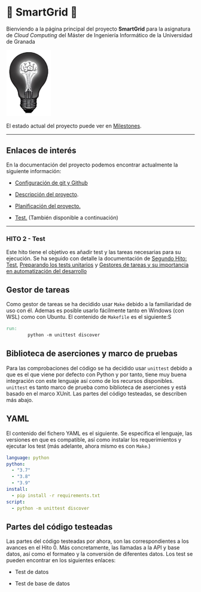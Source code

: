 # :brain: **SmartGrid** :electric_plug:

Bienviendo a la página principal del proyecto **SmartGrid** para la asignatura de *Cloud Computing* del Máster de Ingeniería Informático de la Universidad de Granada

<img title="" src="docs/img/logo.png" alt="" data-align="center" width="120">

El estado actual del proyecto puede ver en [Milestones](https://github.com/SrArtur/CC_22-23/milestones).

---

## Enlaces de interés

En la documentación del proyecto podemos encontrar actualmente la siguiente información:

- [Configuración de git y Github](https://github.com/SrArtur/CC_22-23/blob/main/docs/configuration.md)

- [Descripción del proyecto](https://github.com/SrArtur/CC_22-23/blob/main/docs/hio0.md).

- [Planificación del proyecto.](https://github.com/SrArtur/CC_22-23/blob/main/docs/hito1.md) 

- [Test.](https://github.com/SrArtur/CC_22-23/blob/main/docs/hito2.md) (También disponible a continuación)

----

### HITO 2 - Test

Este hito tiene el objetivo es añadir test y las tareas necesarias para su ejecución. Se ha seguido con detalle la documentación de [Segundo Hito: Test](http://jj.github.io/CC/documentos/proyecto/2.Tests.html), [Preparando los tests unitarios](https://jj.github.io/curso-tdd/temas/tests-unitarios-organizaci%C3%B3n.html) y [Gestores de tareas y su importancia en automatización del desarrollo](https://jj.github.io/curso-tdd/temas/gestores-tareas.html)

## Gestor de tareas

Como gestor de tareas se ha decidido usar `Make` debido a la familiaridad de uso con él. Ademas es posible usarlo fácilmente tanto en Windows (con WSL) como con Ubuntu. El contenido de `Makefile` es el siguiente:S

```makefile
run:
        python -m unittest discover
```

## Biblioteca de aserciones y marco de pruebas

Para las comprobaciones del código se ha decidido usar `unittest` debido a que es el que viene por defecto con Python y por tanto, tiene muy buena integración con este lenguaje así como de los recursos disponibles. `unittest` es tanto marco de prueba como biblioteca de aserciones y está basado en el marco XUnit. Las partes del código testeadas, se describen más abajo.

## YAML

El contenido del fichero YAML es el siguiente. Se especifica el lenguaje, las versiones en que es compatible, así como instalar los requerimientos y ejecutar los test (más adelante, ahora mismo es con `Make`.)

```yaml
language: python
python:
  - "3.7"
  - "3.8"
  - "3.9"
install:
  - pip install -r requirements.txt
script:
  - python -m unittest discover
```

## Partes del código testeadas

Las partes del código testeadas por ahora, son las correspondientes a los avances en el Hito 0. Más concretamente, las llamadas a la API y base datos, así como el formateo y la conversión de diferentes datos. Los test se pueden encontrar en los siguientes enlaces:

- Test de datos

- Test de base de datos

